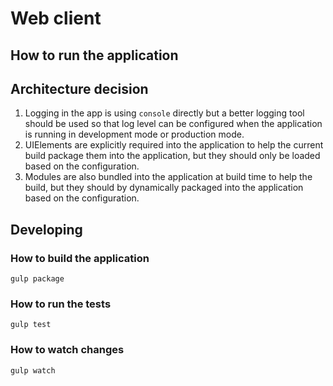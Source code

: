 # Web client

## How to run the application

## Architecture decision

1. Logging in the app is using `console` directly but a better logging tool should be used so that log level can be configured
 when the application is running in development mode or production mode.
2. UIElements are explicitly required into the application to help the current build package them into the application, but they should
 only be loaded based on the configuration.
3. Modules are also bundled into the application at build time to help the build, but they should by dynamically packaged into the application
 based on the configuration.

## Developing

### How to build the application

`gulp package`

### How to run the tests

`gulp test`

### How to watch changes

`gulp watch`

